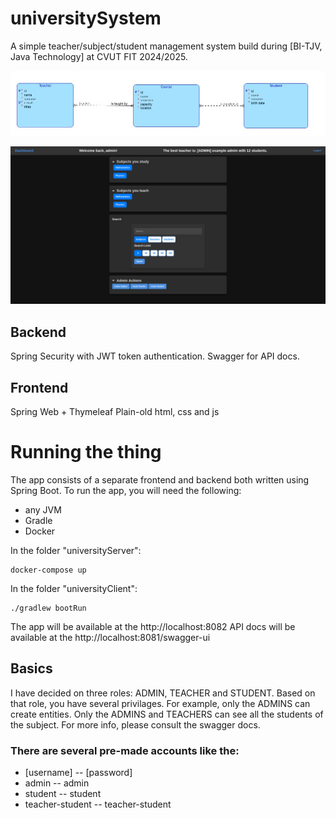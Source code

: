 # universitySystem
A simple teacher/subject/student management system build during [BI-TJV, Java Technology] at CVUT FIT 2024/2025. 

![Scheme](diagram.jpg)

![Screenshot](preview.jpg)


## Backend 
Spring Security with JWT token authentication. 
Swagger for API docs. 

## Frontend 
Spring Web + Thymeleaf 
Plain-old html, css and js


# Running the thing
The app consists of a separate frontend and backend both written using Spring Boot. 
To run the app, you will need the following:
 - any JVM 
 - Gradle
 - Docker
 
In the folder "universityServer":
```
docker-compose up
```
In the folder  "universityClient":
```
./gradlew bootRun
```

The app will be available at the http://localhost:8082
API docs will be available at the http://localhost:8081/swagger-ui

## Basics 
I have decided on three roles: ADMIN, TEACHER and STUDENT. 
Based on that role, you have several privilages. 
For example, only the ADMINS can create entities. 
Only the ADMINS and TEACHERS can see all the students of the subject. 
For more info, please consult the swagger docs. 

### There are several pre-made accounts like the:
 - [username] -- [password]
 - admin -- admin 
 - student -- student
 - teacher-student -- teacher-student
